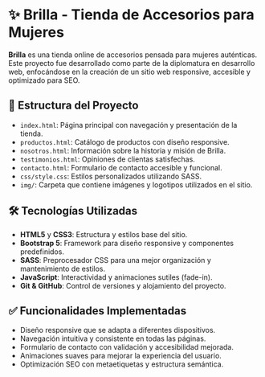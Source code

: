 # ✨ Brilla - Tienda de Accesorios para Mujeres

**Brilla** es una tienda online de accesorios pensada para mujeres auténticas. Este proyecto fue desarrollado como parte de la diplomatura en desarrollo web, enfocándose en la creación de un sitio web responsive, accesible y optimizado para SEO.

## 📁 Estructura del Proyecto

- `index.html`: Página principal con navegación y presentación de la tienda.
- `productos.html`: Catálogo de productos con diseño responsive.
- `nosotros.html`: Información sobre la historia y misión de Brilla.
- `testimonios.html`: Opiniones de clientas satisfechas.
- `contacto.html`: Formulario de contacto accesible y funcional.
- `css/style.css`: Estilos personalizados utilizando SASS.
- `img/`: Carpeta que contiene imágenes y logotipos utilizados en el sitio.

## 🛠️ Tecnologías Utilizadas

- **HTML5** y **CSS3**: Estructura y estilos base del sitio.
- **Bootstrap 5**: Framework para diseño responsive y componentes predefinidos.
- **SASS**: Preprocesador CSS para una mejor organización y mantenimiento de estilos.
- **JavaScript**: Interactividad y animaciones sutiles (fade-in).
- **Git & GitHub**: Control de versiones y alojamiento del proyecto.

## ✅ Funcionalidades Implementadas

- Diseño responsive que se adapta a diferentes dispositivos.
- Navegación intuitiva y consistente en todas las páginas.
- Formulario de contacto con validación y accesibilidad mejorada.
- Animaciones suaves para mejorar la experiencia del usuario.
- Optimización SEO con metaetiquetas y estructura semántica.



